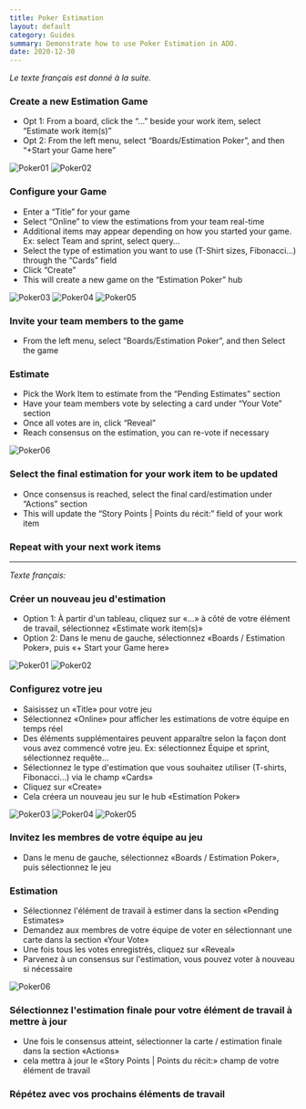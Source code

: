 ```yaml
---
title: Poker Estimation
layout: default
category: Guides
summary: Demonstrate how to use Poker Estimation in ADO.
date: 2020-12-30
---
```


*Le texte français est donné à la suite.*

### Create a new Estimation Game

* Opt 1: From a board, click the “…” beside your work item, select “Estimate work item(s)”
* Opt 2: From the left menu, select “Boards/Estimation Poker”, and then “+Start your Game here”

![Poker01](../assets/PokerEstimation/Poker_Est_01_EN.jpg)
![Poker02](../assets/PokerEstimation/Poker_Est_02_EN.jpg)

### Configure your Game

* Enter a “Title” for your game
* Select “Online” to view the estimations from your team real-time
* Additional items may appear depending on how you started your game. Ex: select Team and sprint, select query…
* Select the type of estimation you want to use (T-Shirt sizes, Fibonacci…) through the “Cards” field
* Click “Create”
* This will create a new game on the “Estimation Poker” hub

![Poker03](../assets/PokerEstimation/Poker_Est_03_EN.jpg)
![Poker04](../assets/PokerEstimation/Poker_Est_04_EN.jpg)
![Poker05](../assets/PokerEstimation/Poker_Est_05_EN.png)

### Invite your team members to the game

* From the left menu, select “Boards/Estimation Poker”, and then Select the game

### Estimate

* Pick the Work Item to estimate from the “Pending Estimates” section
* Have your team members vote by selecting a card under “Your Vote” section
* Once all votes are in, click “Reveal”
* Reach consensus on the estimation, you can re-vote if necessary

![Poker06](../assets/PokerEstimation/Poker_Est_06_EN.jpg)

### Select the final estimation for your work item to be updated

* Once consensus is reached, select the final card/estimation under “Actions” section
* This will update the “Story Points | Points du récit:” field of your work item

### Repeat with your next work items

---
*Texte français:*

### Créer un nouveau jeu d'estimation

*	Option 1: À partir d'un tableau, cliquez sur «…» à côté de votre élément de travail, sélectionnez «Estimate work item(s)»
*	Option 2: Dans le menu de gauche, sélectionnez «Boards / Estimation Poker», puis «+ Start your Game here»

![Poker01](../assets/PokerEstimation/Poker_Est_01_EN.jpg)
![Poker02](../assets/PokerEstimation/Poker_Est_02_EN.jpg)

### Configurez votre jeu

*	Saisissez un «Title» pour votre jeu
*	Sélectionnez «Online» pour afficher les estimations de votre équipe en temps réel
*	Des éléments supplémentaires peuvent apparaître selon la façon dont vous avez commencé votre jeu. Ex: sélectionnez Équipe et sprint, sélectionnez requête…
*	Sélectionnez le type d'estimation que vous souhaitez utiliser (T-shirts, Fibonacci…) via le champ «Cards»
*	Cliquez sur «Create»
*	Cela créera un nouveau jeu sur le hub «Estimation Poker»

![Poker03](../assets/PokerEstimation/Poker_Est_03_EN.jpg)
![Poker04](../assets/PokerEstimation/Poker_Est_04_EN.jpg)
![Poker05](../assets/PokerEstimation/Poker_Est_05_EN.png)

### Invitez les membres de votre équipe au jeu

* Dans le menu de gauche, sélectionnez «Boards / Estimation Poker», puis sélectionnez le jeu

### Estimation

*	Sélectionnez l'élément de travail à estimer dans la section «Pending Estimates»
*	Demandez aux membres de votre équipe de voter en sélectionnant une carte dans la section «Your Vote»
*	Une fois tous les votes enregistrés, cliquez sur «Reveal»
*	Parvenez à un consensus sur l'estimation, vous pouvez voter à nouveau si nécessaire

![Poker06](../assets/PokerEstimation/Poker_Est_06_EN.jpg)

### Sélectionnez l'estimation finale pour votre élément de travail à mettre à jour

*	Une fois le consensus atteint, sélectionner la carte / estimation finale dans la section «Actions»
*	cela mettra à jour le «Story Points | Points du récit:» champ de votre élément de travail

### Répétez avec vos prochains éléments de travail
